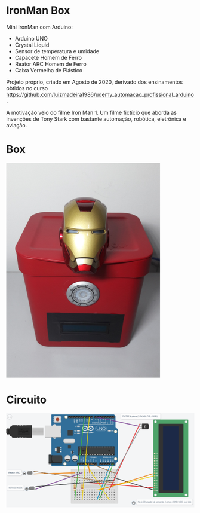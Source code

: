 # IronMan Box

Mini IronMan com Arduino:
- Arduino UNO
- Crystal Liquid
- Sensor de temperatura e umidade
- Capacete Homem de Ferro
- Reator ARC Homem de Ferro
- Caixa Vermelha de Plástico

Projeto próprio, criado em Agosto de 2020, derivado dos ensinamentos obtidos no curso https://github.com/luizmadeira1986/udemy_automacao_profissional_arduino .

A motivação veio do filme Iron Man 1. Um filme fictício que aborda as invenções de Tony Stark com bastante automação, robótica, eletrônica e aviação.

# Box
<img src="https://raw.githubusercontent.com/luizmadeira1986/ironman_box/master/ironman_box.PNG">

# Circuito
<img src="https://raw.githubusercontent.com/luizmadeira1986/ironman_box/master/CircuitBoardTinkerCad.PNG">
